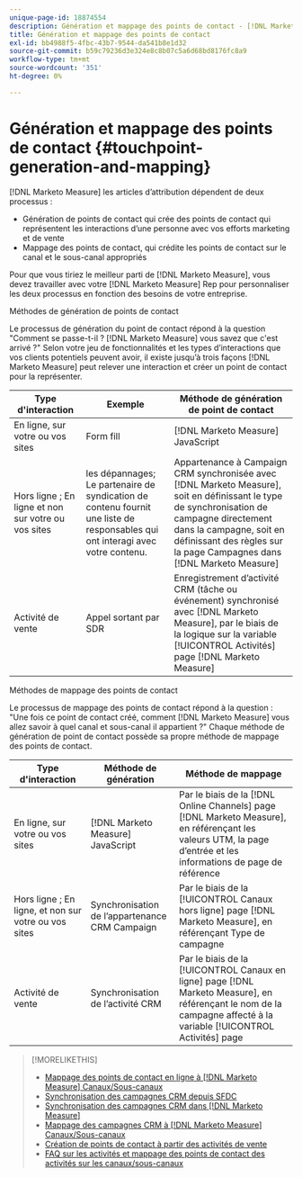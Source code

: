 ```yaml
---
unique-page-id: 18874554
description: Génération et mappage des points de contact - [!DNL Marketo Measure] - Documentation du produit
title: Génération et mappage des points de contact
exl-id: bb4988f5-4fbc-43b7-9544-da541b8e1d32
source-git-commit: b59c79236d3e324e8c8b07c5a6d68bd8176fc8a9
workflow-type: tm+mt
source-wordcount: '351'
ht-degree: 0%

---
```


# Génération et mappage des points de contact {#touchpoint-generation-and-mapping}

[!DNL Marketo Measure] les articles d’attribution dépendent de deux processus :

* Génération de points de contact qui crée des points de contact qui représentent les interactions d’une personne avec vos efforts marketing et de vente
* Mappage des points de contact, qui crédite les points de contact sur le canal et le sous-canal appropriés

Pour que vous tiriez le meilleur parti de [!DNL Marketo Measure], vous devez travailler avec votre [!DNL Marketo Measure] Rep pour personnaliser les deux processus en fonction des besoins de votre entreprise.

Méthodes de génération de points de contact

Le processus de génération du point de contact répond à la question &quot;Comment se passe-t-il ? [!DNL Marketo Measure] vous savez que c&#39;est arrivé ?&quot; Selon votre jeu de fonctionnalités et les types d’interactions que vos clients potentiels peuvent avoir, il existe jusqu’à trois façons [!DNL Marketo Measure] peut relever une interaction et créer un point de contact pour la représenter.

| **Type d&#39;interaction** | **Exemple** | **Méthode de génération de point de contact** |
|---|---|---|
| En ligne, sur votre ou vos sites | Form fill | [!DNL Marketo Measure] JavaScript |
| Hors ligne ; En ligne et non sur votre ou vos sites | les dépannages; Le partenaire de syndication de contenu fournit une liste de responsables qui ont interagi avec votre contenu. | Appartenance à Campaign CRM synchronisée avec [!DNL Marketo Measure], soit en définissant le type de synchronisation de campagne directement dans la campagne, soit en définissant des règles sur la page Campagnes dans [!DNL Marketo Measure] |
| Activité de vente | Appel sortant par SDR | Enregistrement d’activité CRM (tâche ou événement) synchronisé avec [!DNL Marketo Measure], par le biais de la logique sur la variable [!UICONTROL Activités] page [!DNL Marketo Measure] |

Méthodes de mappage des points de contact

Le processus de mappage des points de contact répond à la question : &quot;Une fois ce point de contact créé, comment [!DNL Marketo Measure] vous allez savoir à quel canal et sous-canal il appartient ?&quot; Chaque méthode de génération de point de contact possède sa propre méthode de mappage des points de contact.

| **Type d&#39;interaction** | **Méthode de génération** | **Méthode de mappage** |
|---|---|---|
| En ligne, sur votre ou vos sites | [!DNL Marketo Measure] JavaScript | Par le biais de la [!DNL Online Channels] page [!DNL Marketo Measure], en référençant les valeurs UTM, la page d’entrée et les informations de page de référence |
| Hors ligne ; En ligne, et non sur votre ou vos sites | Synchronisation de l’appartenance CRM Campaign | Par le biais de la [!UICONTROL Canaux hors ligne] page [!DNL Marketo Measure], en référençant Type de campagne |
| Activité de vente | Synchronisation de l’activité CRM | Par le biais de la [!UICONTROL Canaux en ligne] page [!DNL Marketo Measure], en référençant le nom de la campagne affecté à la variable [!UICONTROL Activités] page |

>[!MORELIKETHIS]
>
>* [Mappage des points de contact en ligne à [!DNL Marketo Measure] Canaux/Sous-canaux](/help/channel-tracking-and-setup/online-channels/online-custom-channel-setup.md)
>* [Synchronisation des campagnes CRM depuis SFDC](/help/channel-tracking-and-setup/offline-channels/syncing-offline-campaigns.md)
>* [Synchronisation des campagnes CRM dans [!DNL Marketo Measure]](/help/channel-tracking-and-setup/offline-channels/custom-campaign-sync.md)
>* [Mappage des campagnes CRM à [!DNL Marketo Measure] Canaux/Sous-canaux](/help/channel-tracking-and-setup/offline-channels/offline-custom-channel-setup.md)
>* [Création de points de contact à partir des activités de vente](/help/advanced-marketo-measure-features/activities-attribution/salesforce-activities-attribution.md)
>* [FAQ sur les activités et mappage des points de contact des activités sur les canaux/sous-canaux](/help/advanced-marketo-measure-features/activities-attribution/activities-attribution-faq.md)


